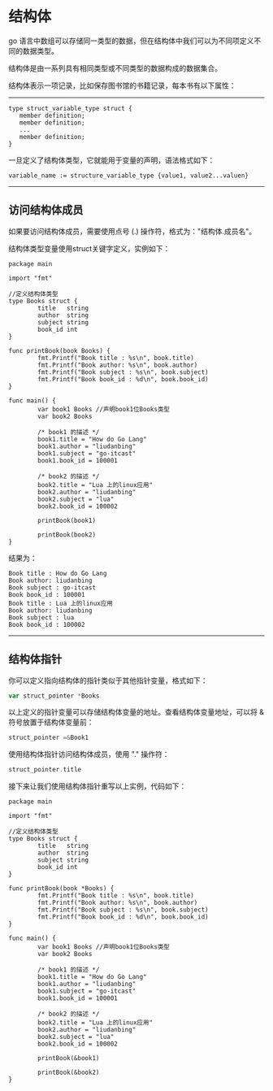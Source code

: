 # 结构体

go 语言中数组可以存储同一类型的数据，但在结构体中我们可以为不同项定义不同的数据类型。

结构体是由一系列具有相同类型或不同类型的数据构成的数据集合。

结构体表示一项记录，比如保存图书馆的书籍记录，每本书有以下属性：

---

```golang
type struct_variable_type struct {
   member definition;
   member definition;
   ...
   member definition;
}
```

一旦定义了结构体类型，它就能用于变量的声明，语法格式如下：

```golang
variable_name := structure_variable_type {value1, value2...valuen}
```

---

## 访问结构体成员

如果要访问结构体成员，需要使用点号 \(.\) 操作符，格式为："结构体.成员名"。

结构体类型变量使用struct关键字定义，实例如下：

```golang
package main

import "fmt"

//定义结构体类型
type Books struct {
        title   string
        author  string
        subject string
        book_id int
}

func printBook(book Books) {
        fmt.Printf("Book title : %s\n", book.title)
        fmt.Printf("Book author: %s\n", book.author)
        fmt.Printf("Book subject : %s\n", book.subject)
        fmt.Printf("Book book_id : %d\n", book.book_id)
}

func main() {
        var book1 Books //声明book1位Books类型
        var book2 Books

        /* book1 的描述 */
        book1.title = "How do Go Lang"
        book1.author = "liudanbing"
        book1.subject = "go-itcast"
        book1.book_id = 100001

        /* book2 的描述 */
        book2.title = "Lua 上的linux应用"
        book2.author = "liudanbing"
        book2.subject = "lua"
        book2.book_id = 100002

        printBook(book1)

        printBook(book2)
}
```

结果为：

```golang
Book title : How do Go Lang
Book author: liudanbing
Book subject : go-itcast
Book book_id : 100001
Book title : Lua 上的linux应用
Book author: liudanbing
Book subject : lua
Book book_id : 100002
```

---

## 结构体指针

你可以定义指向结构体的指针类似于其他指针变量，格式如下：

```go
var struct_pointer *Books
```

以上定义的指针变量可以存储结构体变量的地址。查看结构体变量地址，可以将 & 符号放置于结构体变量前：

```go
struct_pointer =&Book1
```

使用结构体指针访问结构体成员，使用 "." 操作符：

```go
struct_pointer.title
```

接下来让我们使用结构体指针重写以上实例，代码如下：

```golang
package main

import "fmt"

//定义结构体类型
type Books struct {
        title   string
        author  string
        subject string
        book_id int
}

func printBook(book *Books) {
        fmt.Printf("Book title : %s\n", book.title)
        fmt.Printf("Book author: %s\n", book.author)
        fmt.Printf("Book subject : %s\n", book.subject)
        fmt.Printf("Book book_id : %d\n", book.book_id)
}

func main() {
        var book1 Books //声明book1位Books类型
        var book2 Books

        /* book1 的描述 */
        book1.title = "How do Go Lang"
        book1.author = "liudanbing"
        book1.subject = "go-itcast"
        book1.book_id = 100001

        /* book2 的描述 */
        book2.title = "Lua 上的linux应用"
        book2.author = "liudanbing"
        book2.subject = "lua"
        book2.book_id = 100002

        printBook(&book1)

        printBook(&book2)
}
```



